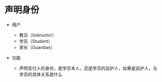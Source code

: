 # 声明身份

* 用户
	* 教员（Instructor）
	* 学员（Student）
	* 家长（Guardian）

* 功能
	* 声明支付人的身份，是学员本人，还是学员的监护人，如果是监护人，与学员的具体关系是什么
<!--stackedit_data:
eyJoaXN0b3J5IjpbOTk2MjE0NTU3LDE2OTExOTMzNzJdfQ==
-->